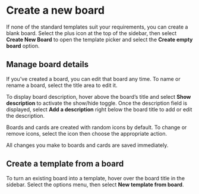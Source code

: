# Create a new board

If none of the standard templates suit your requirements, you can create a blank board. Select the plus icon at the top of the sidebar, then select **Create New Board** to open the template picker and select the **Create empty board** option.

## Manage board details

If you've created a board, you can edit that board any time. To name or rename a board, select the title area to edit it.

To display board description, hover above the board’s title and select **Show description** to activate the show/hide toggle. Once the description field is displayed, select **Add a description** right below the board title to add or edit the description.

Boards and cards are created with random icons by default. To change or remove icons, select the icon then choose the appropriate action.

All changes you make to boards and cards are saved immediately.

## Create a template from a board

To turn an existing board into a template, hover over the board title in the sidebar. Select the options menu, then select **New template from board**.
